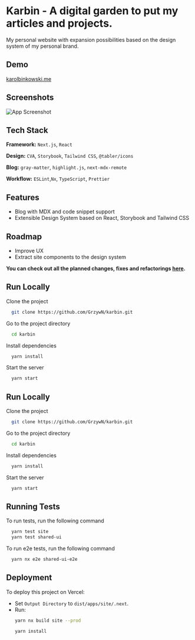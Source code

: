 
# Karbin - A digital garden to put my articles and projects.

My personal website with expansion possibilities based on the design system of my personal brand.

## Demo

[karolbinkowski.me](https://karolbinkowski.me/)

## Screenshots

![App Screenshot](https://via.placeholder.com/468x300?text=App+Screenshot+Here)


## Tech Stack

**Framework:** `Next.js`, `React`

**Design:** `CVA`, `Storybook`, `Tailwind CSS`, `@tabler/icons`

**Blog:** `gray-matter`, `highlight.js`, `next-mdx-remote`

**Workflow:** `ESLint`,`Nx`, `TypeScript`, `Prettier`


## Features

- Blog with MDX and code snippet support
- Extensible Design System based on React, Storybook and Tailwind CSS

## Roadmap

- Improve UX
- Extract site components to the design system

**You can check out all the planned changes, fixes and refactorings [here](https://github.com/users/GrzywN/projects/3/).**
## Run Locally

Clone the project

```bash
  git clone https://github.com/GrzywN/karbin.git
```

Go to the project directory

```bash
  cd karbin
```

Install dependencies

```bash
  yarn install
```

Start the server

```bash
  yarn start
```
## Run Locally

Clone the project

```bash
  git clone https://github.com/GrzywN/karbin.git
```

Go to the project directory

```bash
  cd karbin
```

Install dependencies

```bash
  yarn install
```

Start the server

```bash
  yarn start
```
## Running Tests

To run tests, run the following command

```bash
  yarn test site
  yarn test shared-ui
```
To run e2e tests, run the following command

```bash
  yarn nx e2e shared-ui-e2e
```


## Deployment

To deploy this project on Vercel:

- Set `Output Directory` to `dist/apps/site/.next`.
- Run:
    ```bash
    yarn nx build site --prod

    yarn install
    ```
